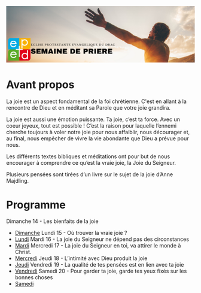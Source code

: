 ![alt text](images/SemaineDePriere.png "Semaine de priere")

# Avant propos

La joie est un aspect fondamental de la foi chrétienne. C'est en allant à la
rencontre de Dieu et en méditant sa Parole que votre joie grandira.

La joie est aussi une émotion puissante. Ta joie, c’est ta force. Avec un coeur
joyeux, tout est possible ! C’est la raison pour laquelle l’ennemi cherche
toujours à voler notre joie pour nous affaiblir, nous décourager et, au final,
nous empêcher de vivre la vie abondante que Dieu a prévue pour nous.

Les différents textes bibliques et méditations ont pour but de nous
encourager à comprendre ce qu’est la vraie joie, la Joie du Seigneur.

Plusieurs pensées sont tirées d’un livre sur le sujet de la joie d’Anne
Majdling.

# Programme

Dimanche 14 - Les bienfaits de la joie
- [Dimanche](dimanche.md)
Lundi 15 - Où trouver la vraie joie ?
- [Lundi](lundi.md)
Mardi 16 - La joie du Seigneur ne dépend pas des circonstances
- [Mardi](mardi.md)
Mercredi 17 - La joie du Seigneur en toi, va attirer le monde à Christ.
- [Mercredi](mercredi.md)
Jeudi 18 - L’intimité avec Dieu produit la joie
- [Jeudi](jeudi.md)
Vendredi 19 - La qualité de tes pensées est en lien avec ta joie
- [Vendredi](vendredi.md)
Samedi 20 - Pour garder ta joie, garde tes yeux fixés sur les bonnes choses
- [Samedi](samedi.md)